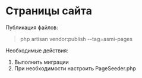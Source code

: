 # Страницы сайта

Публикация файлов:

>php artisan vendor:publish --tag=asmi-pages

Необходимые действия:

1. Выполнить миграции
2. При необходимости настроить PageSeeder.php

